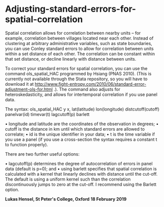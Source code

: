 # Adjusting-standard-errors-for-spatial-correlation
Spatial correlation allows for correlation between nearby units – for example, correlation between villages located near each other. Instead of clustering at arbitrary administrative variables, such as state boundaries, you can use Conley standard errors to allow for correlation between units within a set distance of each other. The correlation can be constant within that set distance, or decline linearly with distance between units. 

To correct your standard errors for spatial correlation, you can use the command ols_spatial_HAC programmed by Hsiang (PNAS 2010). (This is currently not available through the Stata repository, so you will have to download it at http://www.fight-entropy.com/2010/06/standard-error-adjustment-ols-for.html .). The command also adjusts for heteroskedasticity, and allows for intertemporal correlation if you use panel data. 

The syntax:
ols_spatial_HAC y x, lat(latitude) lon(longitude) distcutoff(cutoff) panelvar(id) timevar(t) lagcutoff(p) barlett

•	longitude and latitude are the coordinates of the observation in degrees;
•	cutoff is the distance in km until which standard errors are allowed to correlate;
•	id is the unique identifier in your data;
•	t is the time variable if you use a panel (if you use a cross-section the syntax requires a constant t to function properly).

There are two further useful options:

•	lagcutoff(p) determines the degree of autocorrelation of errors in panel data (default is p=0); and
•	using barlett specifies that spatial correlation is calculated with a kernel that linearly declines with distance until the cut-off. The default is using a uniform kernel such than the correlation discontinuously jumps to zero at the cut-off. I recommend using the Barlett option.

**Lukas Hensel, St Peter's College, Oxford**
**18 February 2019**

